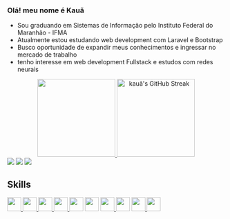 ### Olá! meu nome é Kauã
- Sou graduando em Sistemas de Informação pelo Instituto Federal do Maranhão - IFMA
- Atualmente estou estudando web development com Laravel e Bootstrap
- Busco oportunidade de expandir meus conhecimentos e ingressar no mercado de trabalho
- tenho interesse em web development Fullstack e estudos com redes neurais
<div align="center">
  <a href="https://github.com/kauaumnougueira">
  <img height="180em"  width = "auto" src="https://github-readme-stats-git-masterrstaa-rickstaa.vercel.app/api/top-langs/?username=kauaumnougueira&layout=compact&langs_count=7&theme=tokyonight"/>
   <img height="180em"  width = "auto" src="https://camo.githubusercontent.com/28da62a62098b43e7415f8201590668fec9637bc077e4cb7509e3ca49e0b06ef/68747470733a2f2f6769746875622d726561646d652d73747265616b2d73746174732e6865726f6b756170702e636f6d2f3f757365723d52696e70696b69267468656d653d746f6b796f6e69676874" alt="kauã's GitHub Streak" data-canonical-src="https://github-readme-streak-stats.herokuapp.com/?user=kauaumnougueira&amp;theme=tokyonight">
</div>
<div> 
  <a href="https://instagram.com/kaua_noguei" target="_blank"><img src="https://img.shields.io/badge/-Instagram-%23E4405F?style=for-the-badge&logo=instagram&logoColor=white" target="_blank"></a>
  <a href = "mailto:kauanog9@gmail.com"><img src="https://img.shields.io/badge/-Gmail-%23333?style=for-the-badge&logo=gmail&logoColor=white" target="_blank"></a>
  <a href="https://www.linkedin.com/in/kauã-nogueira-1b62aa212/" target="_blank"><img src="https://img.shields.io/badge/-LinkedIn-%230077B5?style=for-the-badge&logo=linkedin&logoColor=white" target="_blank"></a> 
</div>
  <div>
    <h2>Skills</h2>
    <a href= https://github.com/kauaumnougueira?tab=repositories&q=&type=&language=php&sort= > <img width ='32px' src ='https://raw.githubusercontent.com/rahulbanerjee26/githubAboutMeGenerator/main/icons/php.svg'> </a>
    <a href= https://github.com/kauaumnougueira?tab=repositories&q=&type=&language=php&sort= > <img width ='32px' src ='https://raw.githubusercontent.com/rahulbanerjee26/githubAboutMeGenerator/main/icons/laravel.svg'> </a>
    <a href= https://github.com/kauaumnougueira?tab=repositories&q=&type=&language=javascript&sort= > <img width ='32px' src ='https://raw.githubusercontent.com/rahulbanerjee26/githubAboutMeGenerator/main/icons/javascript.svg'> </a>
    <a href= https://github.com/kauaumnougueira?tab=repositories&q=&type=&language=html&sort= > <img width ='32px' src ='https://raw.githubusercontent.com/rahulbanerjee26/githubAboutMeGenerator/main/icons/html.svg'> </a>
    <img width ='32px' src ='https://raw.githubusercontent.com/rahulbanerjee26/githubAboutMeGenerator/main/icons/css.svg'>
    <img width ='32px' src ='https://raw.githubusercontent.com/rahulbanerjee26/githubAboutMeGenerator/main/icons/bootstrap.svg'>
    <a href= https://github.com/kauaumnougueira?tab=repositories&q=&type=&language=java&sort= > <img width ='32px' src ='https://raw.githubusercontent.com/rahulbanerjee26/githubAboutMeGenerator/main/icons/java.svg'> </a>
    <img width ='32px' src ='https://raw.githubusercontent.com/rahulbanerjee26/githubAboutMeGenerator/main/icons/spring.svg'>
    <a href= https://github.com/kauaumnougueira?tab=repositories&q=&type=&language=c&sort= > <img width ='32px' src ='https://raw.githubusercontent.com/rahulbanerjee26/githubAboutMeGenerator/main/icons/c.svg'> </a>
    <a href= https://github.com/kauaumnougueira?tab=repositories&q=&type=&language=python&sort= > <img width ='32px' src ='https://raw.githubusercontent.com/rahulbanerjee26/githubAboutMeGenerator/main/icons/python.svg'> </a>
  </div>
